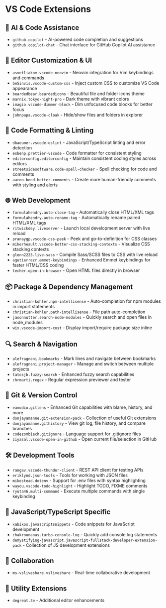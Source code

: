 # VS Code Extensions

## 🤖 AI & Code Assistance

- `github.copilot` - AI-powered code completion and suggestions
- `github.copilot-chat` - Chat interface for GitHub Copilot AI assistance

## 🎨 Editor Customization & UI

- `asvetliakov.vscode-neovim` - Neovim integration for Vim keybindings and commands
- `be5invis.vscode-custom-css` - Inject custom CSS to customize VS Code appearance
- `beardedbear.beardedicons` - Beautiful file and folder icons theme
- `marnix.tokyo-night-pro` - Dark theme with vibrant colors
- `imagio.vscode-dimmer-block` - Dim unfocused code blocks for better focus
- `johnpapa.vscode-cloak` - Hide/show files and folders in explorer

## 🔧 Code Formatting & Linting

- `dbaeumer.vscode-eslint` - JavaScript/TypeScript linting and error detection
- `esbenp.prettier-vscode` - Code formatter for consistent styling
- `editorconfig.editorconfig` - Maintain consistent coding styles across editors
- `streetsidesoftware.code-spell-checker` - Spell checking for code and comments
- `aaron-bond.better-comments` - Create more human-friendly comments with styling and alerts

## 🌐 Web Development

- `formulahendry.auto-close-tag` - Automatically close HTML/XML tags
- `formulahendry.auto-rename-tag` - Automatically rename paired HTML/XML tags
- `ritwickdey.liveserver` - Launch local development server with live reload
- `pranaygp.vscode-css-peek` - Peek and go-to-definition for CSS classes
- `mikerheault.vscode-better-css-stacking-contexts` - Visualize CSS stacking contexts
- `glenn2223.live-sass` - Compile Sass/SCSS files to CSS with live reload
- `agutierrezr.emmet-keybindings` - Enhanced Emmet keybindings for faster HTML/CSS coding
- `techer.open-in-browser` - Open HTML files directly in browser

## 📦 Package & Dependency Management

- `christian-kohler.npm-intellisense` - Auto-completion for npm modules in import statements
- `christian-kohler.path-intellisense` - File path auto-completion
- `jasonnutter.search-node-modules` - Quickly search and open files in node_modules
- `wix.vscode-import-cost` - Display import/require package size inline

## 🔍 Search & Navigation

- `alefragnani.bookmarks` - Mark lines and navigate between bookmarks
- `alefragnani.project-manager` - Manage and switch between multiple projects
- `tatosjb.fuzzy-search` - Enhanced fuzzy search capabilities
- `chrmarti.regex` - Regular expression previewer and tester

## 🔄 Git & Version Control

- `eamodio.gitlens` - Enhanced Git capabilities with blame, history, and more
- `donjayamanne.git-extension-pack` - Collection of useful Git extensions
- `donjayamanne.githistory` - View git log, file history, and compare branches
- `codezombiech.gitignore` - Language support for .gitignore files
- `ziyasal.vscode-open-in-github` - Open current file/selection in GitHub

## 🛠 Development Tools

- `rangav.vscode-thunder-client` - REST API client for testing APIs
- `eriklynd.json-tools` - Tools for working with JSON files
- `mikestead.dotenv` - Support for .env files with syntax highlighting
- `wayou.vscode-todo-highlight` - Highlight TODO, FIXME comments
- `ryuta46.multi-command` - Execute multiple commands with single keybinding

## 🎯 JavaScript/TypeScript Specific

- `xabikos.javascriptsnippets` - Code snippets for JavaScript development
- `chakrounanas.turbo-console-log` - Quickly add console.log statements
- `demystifying-javascript.javascript-fullstack-developer-extension-pack` - Collection of JS development extensions

## 🤝 Collaboration

- `ms-vsliveshare.vsliveshare` - Real-time collaborative development

## 🔧 Utility Extensions

- `degreat.3e` - Additional editor enhancements
